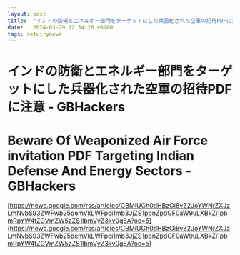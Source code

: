 ```yaml
---
layout: post
title:  "インドの防衛とエネルギー部門をターゲットにした兵器化された空軍の招待PDFに注意 - GBHackers"
date:   2024-03-29 22:34:28 +0900
tags: setuirynews 
---
```


# インドの防衛とエネルギー部門をターゲットにした兵器化された空軍の招待PDFに注意 - GBHackers



# Beware Of Weaponized Air Force invitation PDF Targeting Indian Defense And Energy Sectors - GBHackers

[https://news.google.com/rss/articles/CBMiUGh0dHBzOi8vZ2JoYWNrZXJzLmNvbS93ZWFwb25pemVkLWFpci1mb3JjZS1pbnZpdGF0aW9uLXBkZi1pbmRpYW4tZGVmZW5zZS1lbmVyZ3kv0gEA?oc=5](https://news.google.com/rss/articles/CBMiUGh0dHBzOi8vZ2JoYWNrZXJzLmNvbS93ZWFwb25pemVkLWFpci1mb3JjZS1pbnZpdGF0aW9uLXBkZi1pbmRpYW4tZGVmZW5zZS1lbmVyZ3kv0gEA?oc=5)

